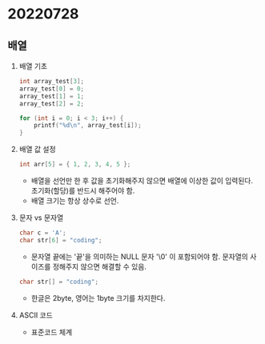 20220728
=============

배열
-------------
1. 배열 기초

    ```C
	int array_test[3];
	array_test[0] = 0;
	array_test[1] = 1;
	array_test[2] = 2;

	for (int i = 0; i < 3; i++) {
		printf("%d\n", array_test[i]);
	}
    ```
2. 배열 값 설정

    ```C
	int arr[5] = { 1, 2, 3, 4, 5 };
    ```

    * 배열을 선언만 한 후 값을 초기화해주지 않으면 배열에 이상한 값이 입력된다. 초기화(할당)를 반드시 해주어야 함.
    * 배열 크기는 항상 상수로 선언.

3. 문자 vs 문자열
    ```C
	char c = 'A';
	char str[6] = "coding";
    ```

    * 문자열 끝에는 '끝'을 의미하는 NULL 문자 '\0' 이 포함되어야 함. 문자열의 사이즈를 정해주지 않으면 해결할 수 있음.

    ```C
    char str[] = "coding";
    ```

    * 한글은 2byte, 영어는 1byte 크기를 차지한다.

4. ASCII 코드
    * 표준코드 체계

    